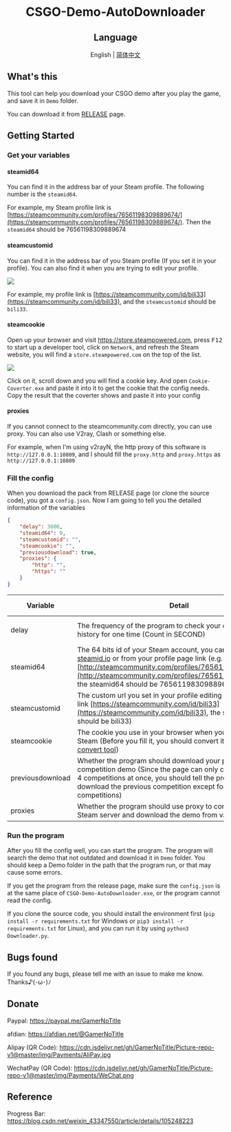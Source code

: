 <div align='center'>
    <h1>CSGO-Demo-AutoDownloader</h1>
    <h2>Language</h2>
    English | <a href=''>简体中文</a>
</div>

## What's this

This tool can help you download your CSGO demo after you play the game, and save it in `Demo` folder.

You can download it from [RELEASE](https://github.com/GamerNoTitle/CSGO-Demo-AutoDownloader/releases) page.

## Getting Started

### Get your variables

#### steamid64

You can find it in the address bar of your Steam profile. The following number is the `steamid64`.

For example, my Steam profile link is [https://steamcommunity.com/profiles/76561198309889674/](https://steamcommunity.com/profiles/76561198309889674/). Then the `steamid64` should be 76561198309889674

#### steamcustomid

You can find it in the address bar of you Steam profile (If you set it in your profile). You can also find it when you are trying to edit your profile.

![](https://user-images.githubusercontent.com/28426291/124484129-ab840900-dddd-11eb-83dc-523c59492448.png)

For example, my profile link is [https://steamcommunity.com/id/bili33](https://steamcommunity.com/id/bili33), and the `steamcustomid` should be `bili33`.

#### steamcookie

Open up your browser and visit https://store.steampowered.com, press <kbd>F12</kbd> to start up a developer tool, click on `Network`, and refresh the Steam website, you will find a `store.steampowered.com` on the top of the list.

![](https://user-images.githubusercontent.com/28426291/124483233-ae322e80-dddc-11eb-82a3-09e3e479073e.png)

Click on it, scroll down and you will find a cookie key. And open `Cookie-Coverter.exe` and paste it into it to get the cookie that the config needs. Copy the result that the coverter shows and paste it into your config

#### proxies

If you cannot connect to the steamcommunity.com directly, you can use proxy. You can also use V2ray, Clash or something else.

For example, when I'm using v2rayN, the http proxy of this software is `http://127.0.0.1:10809`, and I should fill the `proxy.http` and `proxy.https` as `http://127.0.0.1:10809`

### Fill the config

When you download the pack from RELEASE page (or clone the source code), you got a `config.json`. Now I am going to tell you the detailed information of the variables

```json
{
    "delay": 3600,
    "steamid64": 0,
    "steamcustomid": "",
    "steamcookie": "",
    "previousdownload": true,
    "proxies": {
        "http": "",
        "https": ""
    }
}
```

| Variable         | Detail                                                       | Required                                               | Variable Type          |
| ---------------- | ------------------------------------------------------------ | ------------------------------------------------------ | ---------------------- |
| delay            | The frequency of the program to check your competition history for one time (Count in SECOND) | √                                                      | Integer greater than 0 |
| steamid64        | The 64 bits id of your Steam account, you can check it on [steamid.io](https://steamid.io/) or from your profile page link (e.g. In the link [http://steamcommunity.com/profiles/76561198309889674](http://steamcommunity.com/profiles/76561198309889674), the steamid64 should be 76561198309889674) | × (If `steamcustomid` is filled, this can leave blank) | Integer                |
| steamcustomid    | The custom url you set in your profile editing page (e.g. In the link [https://steamcommunity.com/id/bili33](https://steamcommunity.com/id/bili33), the steamcustomid should be bili33) | × (If you leave it blank, you should fill `steamid64`) | String                 |
| steamcookie      | The cookie you use in your browser when you are visiting Steam (Before you fill it, you should convert it by using [my convert tool](https://github.com/GamerNoTitle/CSGO-Demo-AutoDownloader/releases/tag/CookieCoverter)) | √                                                      | String                 |
| previousdownload | Whether the program should download your previous competition demo (Since the page can only contain the latest 4 competitions at once, you should tell the program should it download the previous competition except for the latest 4 competitions) | ×                                                      | bool (true/false)      |
| proxies          | Whether the program should use proxy to connect to the Steam server and download the demo from valve's server | ×                                                      | String                 |

### Run the program

After you fill the config well, you can start the program. The program will search the demo that not outdated and download it in `Demo` folder. You should keep a Demo folder in the path that the program run, or that may cause some errors.

If you get the program from the release page, make sure the `config.json` is at the same place of `CSGO-Demo-AutoDownloader.exe`, or the program cannot read the config.

If you clone the source code, you should install the environment first (`pip install -r requirements.txt` for Windows or `pip3 install -r requirements.txt` for Linux), and you can run it by using `python3 Downloader.py`.

## Bugs found

If you found any bugs, please tell me with an issue to make me know. Thanks♪(･ω･)ﾉ

## Donate

Paypal: https://paypal.me/GamerNoTitle

afdian: https://afdian.net/@GamerNoTitle

Alipay (QR Code): https://cdn.jsdelivr.net/gh/GamerNoTitle/Picture-repo-v1@master/img/Payments/AliPay.jpg

WechatPay (QR Code): https://cdn.jsdelivr.net/gh/GamerNoTitle/Picture-repo-v1@master/img/Payments/WeChat.png

## Reference

Progress Bar: https://blog.csdn.net/weixin_43347550/article/details/105248223

